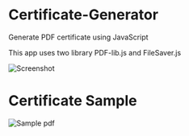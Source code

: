 # Certificate-Generator
Generate PDF certificate using JavaScript

This app uses two library PDF-lib.js and FileSaver.js

![Screenshot](https://imgur.com/kkn4WQi.jpg)

# Certificate Sample
![Sample pdf](https://imgur.com/rMixsCc.jpg)
